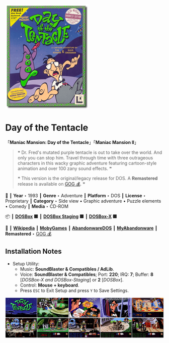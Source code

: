 ![](Thumbnail.png "application-thumbnail")

# Day of the Tentacle

「**Maniac Mansion: Day of the Tentacle**」「**Maniac Mansion II**」

> ❝ Dr. Fred's mutated purple tentacle is out to take over the world. And only you can stop him. Travel through time with three outrageous characters in this wacky graphic adventure featuring cartoon-style animation and over 100 zany sound effects. ❞
>
> ❝ This version is the original/legacy release for DOS. A **Remastered** release is available on [GOG 💰](https://www.gog.com/en/game/day_of_the_tentacle_remastered). ❞
>

📌 ┃ **Year** ‣ 1993 ┃ **Genre** ‣ Adventure ┃ **Platform** ‣ DOS ┃ **License** ‣ Proprietary ┃ **Category** ‣ Side view • Graphic adventure • Puzzle elements • Comedy ┃ **Media** ‣ CD-ROM 

📦 ┃ **[DOSBox](https://www.dosbox.com/) 🟩** ┃ **[DOSBox Staging](https://dosbox-staging.github.io/) 🟩** ┃ **[DOSBox-X](https://dosbox-x.com/) 🟩** 

📎 ┃ **[Wikipedia](https://en.wikipedia.org/wiki/Day_of_the_Tentacle)** ┃ **[MobyGames](https://www.mobygames.com/game/719/maniac-mansion-day-of-the-tentacle/)** ┃ **[AbandonwareDOS](https://www.abandonwaredos.com/abandonware-game.php?abandonware=Day+of+the+Tentacle&gid=1304)** ┃ **[MyAbandonware](https://www.myabandonware.com/game/maniac-mansion-day-of-the-tentacle-1t0)** ┃ **Remastered** ‣ [GOG 💰](https://www.gog.com/en/game/day_of_the_tentacle_remastered) 

## Installation Notes
- Setup Utility:
  - Music: **SoundBlaster & Compatibles / AdLib**.
  - Voice: **SoundBlaster & Compatibles**; Port: **220**; IRQ: **7**; Buffer: **8** [*DOSBox-X and DOSBox-Staging*] or **2** [*DOSBox*].
  - Control: **Mouse + keyboard**.
  - Press `ESC` to Exit Setup and press `Y` to Save Settings.

![](Montage.png "Day of the Tentacle")

